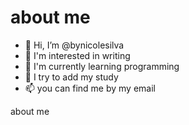 # about me
- 👋 Hi, I’m @bynicolesilva
- 👀 I'm interested in writing
- 🌱 I'm currently learning programming
- 💞️ I try to add my study
- 📫 you can find me by my email 

<!---
bynicolesilva/bynicolesilva is a ✨ special ✨ repository because its `README.md` (this file) appears on your GitHub profile.
You can click the Preview link to take a look at your changes.
--->
about me
